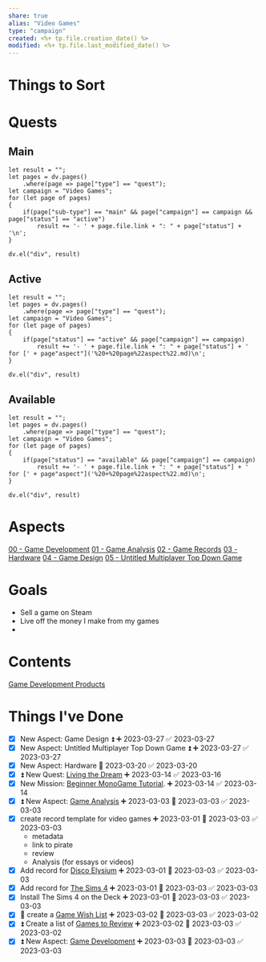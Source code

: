 ```yaml
---
share: true
alias: "Video Games"
type: "campaign"
created: <%+ tp.file.creation_date() %> 
modified: <%+ tp.file.last_modified_date() %>
---
```


# Things to Sort

# Quests
## Main
```dataviewjs
let result = "";
let pages = dv.pages()
    .where(page => page["type"] == "quest");
let campaign = "Video Games";
for (let page of pages)
{
	if(page["sub-type"] == "main" && page["campaign"] == campaign && page["status"] == "active")
		result += '- ' + page.file.link + ": " + page["status"] + '\n';
}
    
dv.el("div", result)
```

## Active
```dataviewjs
let result = "";
let pages = dv.pages()
    .where(page => page["type"] == "quest");
let campaign = "Video Games";
for (let page of pages)
{
	if(page["status"] == "active" && page["campaign"] == campaign)
		result += '- ' + page.file.link + ": " + page["status"] + ' for [' + page"aspect"]('%20+%20page%22aspect%22.md)\n';
}
    
dv.el("div", result)
```

## Available
```dataviewjs
let result = "";
let pages = dv.pages()
    .where(page => page["type"] == "quest");
let campaign = "Video Games";
for (let page of pages)
{
	if(page["status"] == "available" && page["campaign"] == campaign)
		result += '- ' + page.file.link + ": " + page["status"] + ' for [' + page"aspect"]('%20+%20page%22aspect%22.md)\n';
}
    
dv.el("div", result)
```
# Aspects
[00 - Game Development](./00%20-%20Game%20Development.md)
[01 - Game Analysis](./01%20-%20Game%20Analysis.md)
[02 - Game Records](./02%20-%20Game%20Records.md)
[03 - Hardware](./03%20-%20Hardware.md)
[04 - Game Design](./04%20-%20Game%20Design.md)
[05 - Untitled Multiplayer Top Down Game](./05%20-%20Untitled%20Multiplayer%20Top%20Down%20Game.md)
# Goals
- Sell a game on Steam
- Live off the money I make from my games
- 
# Contents
[Game Development Products](./Game%20Development%20Products.md)
# Things I've Done
- [x] New Aspect: Game Design ⏫ ➕ 2023-03-27 ✅ 2023-03-27
- [x] New Aspect: Untitled Multiplayer Top Down Game ⏫ ➕ 2023-03-27 ✅ 2023-03-27
- [x] New Aspect: Hardware 🛫 2023-03-20 ✅ 2023-03-20
- [x] ⏫ New Quest: [Living the Dream](./Living%20the%20Dream.md) ➕ 2023-03-14 ✅ 2023-03-16
- [x] New Mission: [Beginner MonoGame Tutorial](./Beginner%20MonoGame%20Tutorial.md). ➕ 2023-03-14 ✅ 2023-03-14
- [x] ⏫ New Aspect: [Game Analysis](Game%20Analysis.md) ➕ 2023-03-03 📅 2023-03-03 ✅ 2023-03-03
- [x] create record template for video games ➕ 2023-03-01 📅 2023-03-03 ✅ 2023-03-03
	- metadata
	- link to pirate
	- review
	- Analysis (for essays or videos)
- [x] Add record for [Disco Elysium](Disco%20Elysium.md) ➕ 2023-03-01 📅 2023-03-03 ✅ 2023-03-03
- [x] Add record for [The Sims 4](./The%20Sims%204.md) ➕ 2023-03-01 📅 2023-03-03 ✅ 2023-03-03
- [x] Install The Sims 4 on the Deck ➕ 2023-03-01 📅 2023-03-03 ✅ 2023-03-03
- [x] 🔼  create a [Game Wish List](./Game%20Wish%20List.md) ➕ 2023-03-02 📅 2023-03-03 ✅ 2023-03-02
- [x] ⏫  Create a list of [Games to Review](./Games%20to%20Review.md) ➕ 2023-03-02 📅 2023-03-03 ✅ 2023-03-02
- [x] ⏫ New Aspect: [Game Development](Game%20Development.md) ➕ 2023-03-03 📅 2023-03-03 ✅ 2023-03-03

